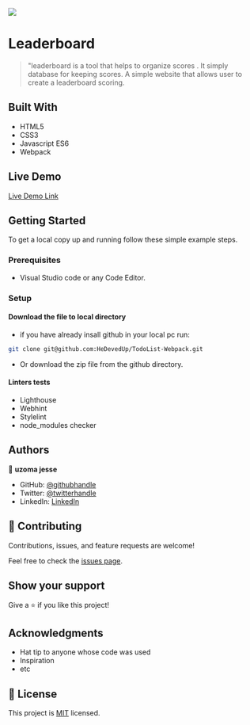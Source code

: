 ![](https://img.shields.io/badge/Microverse-blueviolet)

# Leaderboard

> "leaderboard  is a tool that helps to organize scores . It simply database for keeping scores. A simple website that allows user to create a leaderboard scoring.

## Built With

- HTML5
- CSS3
- Javascript ES6
- Webpack

## Live Demo

[Live Demo Link](https://darikmohammed.github.io/TodoList-Webpack/)

## Getting Started

To get a local copy up and running follow these simple example steps.

### Prerequisites

- Visual Studio code or any Code Editor.

### Setup

#### Download the file to local directory

- if you have already insall github in your local pc run:

```sh
git clone git@github.com:HeDevedUp/TodoList-Webpack.git
```

- Or download the zip file from the github directory.

#### Linters tests

- Lighthouse
- Webhint
- Stylelint
- node_modules checker

## Authors

👤 **uzoma jesse**

- GitHub: [@githubhandle](https://github.com/HeDevedUp)
- Twitter: [@twitterhandle](https://twitter.com/devtochi)
- LinkedIn: [LinkedIn](https://www.linkedin.com/in/jesseuzoma/)

## 🤝 Contributing

Contributions, issues, and feature requests are welcome!

Feel free to check the [issues page](../../issues/).

## Show your support

Give a ⭐️ if you like this project!

## Acknowledgments

- Hat tip to anyone whose code was used
- Inspiration
- etc

## 📝 License

This project is [MIT](./MIT.md) licensed.






